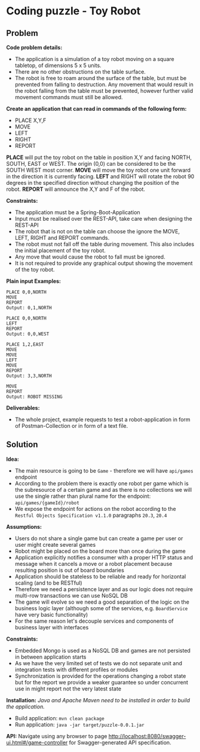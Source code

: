# Coding puzzle - Toy Robot

## Problem

**Code problem details:**
* The application is a simulation of a toy robot moving on a square tabletop, of
dimensions 5 x 5 units.
* There are no other obstructions on the table surface.
* The robot is free to roam around the surface of the table, but must be prevented from
falling to destruction. Any movement that would result in the robot falling from the table must
be prevented, however further valid movement commands must still be allowed.


**Create an application that can read in commands of the following form:**
* PLACE X,Y,F
* MOVE
* LEFT
* RIGHT
* REPORT

**PLACE** will put the toy robot on the table in position X,Y and facing NORTH,
SOUTH, EAST or WEST. The origin (0,0) can be considered to be the SOUTH WEST
most corner.
**MOVE** will move the toy robot one unit forward in the direction it is currently facing.
**LEFT** and RIGHT will rotate the robot 90 degrees in the specified direction without
changing the position of the robot.
**REPORT** will announce the X,Y and F of the robot.

**Constraints:**
* The application must be a Spring-Boot-Application
* Input must be realised over the REST-API, take care when designing the REST-API
* The robot that is not on the table can choose the ignore the MOVE, LEFT, RIGHT
and REPORT commands.
* The robot must not fall off the table during movement. This also includes the initial
placement of the toy robot.
* Any move that would cause the robot to fall must be ignored.
* It is not required to provide any graphical output showing the movement of the toy
robot.

**Plain input Examples:**

```
PLACE 0,0,NORTH
MOVE
REPORT
Output: 0,1,NORTH
```

```
PLACE 0,0,NORTH
LEFT
REPORT
Output: 0,0,WEST
```

```
PLACE 1,2,EAST
MOVE
MOVE
LEFT
MOVE
REPORT
Output: 3,3,NORTH
```

```
MOVE
REPORT
Output: ROBOT MISSING
```

**Deliverables:**

* The whole project, example requests to test a robot-application in form of Postman-Collection or in form of a text file.

## Solution

**Idea:**
* The main resource is going to be `Game` - therefore we will have `api/games` endpoint
* According to the problem there is exactly one robot per game which is the subresource of a certain game and as there is no collections we will use the single rather than plural name for the endpoint: `api/games/{gameId}/robot` 
* We expose the endpoint for actions on the robot according to the `Restful Objects Specification v1.1.0` paragraphs `20.3`, `20.4` 

**Assumptions:**
* Users do not share a single game but can create a game per user or user might create several games
* Robot might be placed on the board more than once during the game
* Application explicitly notifies a consumer with a proper HTTP status and message when it cancels a move or a robot placement because resulting position is out of board boundaries
* Application should be stateless to be reliable and ready for horizontal scaling (and to be RESTful)
* Therefore we need a persistence layer and as our logic does not require multi-row transactions we can use NoSQL DB 
* The game will evolve so we need a good separation of the logic on the business logic layer (although some of the services, e.g. `BoardService` have very basic functionality)
* For the same reason let's decouple services and components of business layer with interfaces

**Constraints:**
* Embedded Mongo is used as a NoSQL DB and games are not persisted in between application starts
* As we have the very limited set of tests we do not separate unit and integration tests with different profiles or modules
* Synchronization is provided for the operations changing a robot state but for the report we provide a weaker guarantee so under concurrent use in might report not the very latest state  

**Installation:**
_Java and Apache Maven need to be installed in order to build the application._

* Build application: `mvn clean package`
* Run application: `java -jar target/puzzle-0.0.1.jar`

**API:**
Navigate using any browser to page [http://localhost:8080/swagger-ui.html#/game-controller](http://localhost:8080/swagger-ui.html#/game-controller) for Swagger-generated API specification.